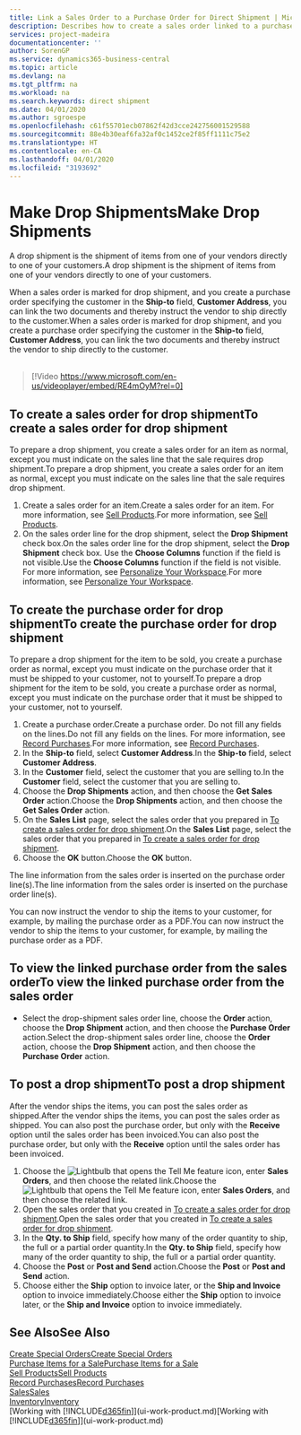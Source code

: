 ```yaml
---
title: Link a Sales Order to a Purchase Order for Direct Shipment | Microsoft Docs
description: Describes how to create a sales order linked to a purchase order to enable shipment directly from the vendor to the customer.
services: project-madeira
documentationcenter: ''
author: SorenGP
ms.service: dynamics365-business-central
ms.topic: article
ms.devlang: na
ms.tgt_pltfrm: na
ms.workload: na
ms.search.keywords: direct shipment
ms.date: 04/01/2020
ms.author: sgroespe
ms.openlocfilehash: c61f55701ecb07862f42d3cce242756001529588
ms.sourcegitcommit: 88e4b30eaf6fa32af0c1452ce2f85ff1111c75e2
ms.translationtype: HT
ms.contentlocale: en-CA
ms.lasthandoff: 04/01/2020
ms.locfileid: "3193692"
---
```

# <a name="make-drop-shipments"></a><span data-ttu-id="c86b4-103">Make Drop Shipments</span><span class="sxs-lookup"><span data-stu-id="c86b4-103">Make Drop Shipments</span></span>
<span data-ttu-id="c86b4-104">A drop shipment is the shipment of items from one of your vendors directly to one of your customers.</span><span class="sxs-lookup"><span data-stu-id="c86b4-104">A drop shipment is the shipment of items from one of your vendors directly to one of your customers.</span></span>

<span data-ttu-id="c86b4-105">When a sales order is marked for drop shipment, and you create a purchase order specifying the customer in the **Ship-to** field, **Customer Address**, you can link the two documents and thereby instruct the vendor to ship directly to the customer.</span><span class="sxs-lookup"><span data-stu-id="c86b4-105">When a sales order is marked for drop shipment, and you create a purchase order specifying the customer in the **Ship-to** field, **Customer Address**, you can link the two documents and thereby instruct the vendor to ship directly to the customer.</span></span>
<br><br>  
  
> [!Video https://www.microsoft.com/en-us/videoplayer/embed/RE4mOyM?rel=0]

## <a name="to-create-a-sales-order-for-drop-shipment"></a><span data-ttu-id="c86b4-106">To create a sales order for drop shipment</span><span class="sxs-lookup"><span data-stu-id="c86b4-106">To create a sales order for drop shipment</span></span>
<span data-ttu-id="c86b4-107">To prepare a drop shipment, you create a sales order for an item as normal, except you must indicate on the sales line that the sale requires drop shipment.</span><span class="sxs-lookup"><span data-stu-id="c86b4-107">To prepare a drop shipment, you create a sales order for an item as normal, except you must indicate on the sales line that the sale requires drop shipment.</span></span>

1. <span data-ttu-id="c86b4-108">Create a sales order for an item.</span><span class="sxs-lookup"><span data-stu-id="c86b4-108">Create a sales order for an item.</span></span> <span data-ttu-id="c86b4-109">For more information, see [Sell Products](sales-how-sell-products.md).</span><span class="sxs-lookup"><span data-stu-id="c86b4-109">For more information, see [Sell Products](sales-how-sell-products.md).</span></span>
2. <span data-ttu-id="c86b4-110">On the sales order line for the drop shipment, select the **Drop Shipment** check box.</span><span class="sxs-lookup"><span data-stu-id="c86b4-110">On the sales order line for the drop shipment, select the **Drop Shipment** check box.</span></span> <span data-ttu-id="c86b4-111">Use the **Choose Columns** function if the field is not visible.</span><span class="sxs-lookup"><span data-stu-id="c86b4-111">Use the **Choose Columns** function if the field is not visible.</span></span> <span data-ttu-id="c86b4-112">For more information, see [Personalize Your Workspace](ui-personalization-user.md).</span><span class="sxs-lookup"><span data-stu-id="c86b4-112">For more information, see [Personalize Your Workspace](ui-personalization-user.md).</span></span>

## <a name="to-create-the-purchase-order-for-drop-shipment"></a><span data-ttu-id="c86b4-113">To create the purchase order for drop shipment</span><span class="sxs-lookup"><span data-stu-id="c86b4-113">To create the purchase order for drop shipment</span></span>
<span data-ttu-id="c86b4-114">To prepare a drop shipment for the item to be sold, you create a purchase order as normal, except you must indicate on the purchase order that it must be shipped to your customer, not to yourself.</span><span class="sxs-lookup"><span data-stu-id="c86b4-114">To prepare a drop shipment for the item to be sold, you create a purchase order as normal, except you must indicate on the purchase order that it must be shipped to your customer, not to yourself.</span></span>

1. <span data-ttu-id="c86b4-115">Create a purchase order.</span><span class="sxs-lookup"><span data-stu-id="c86b4-115">Create a purchase order.</span></span> <span data-ttu-id="c86b4-116">Do not fill any fields on the lines.</span><span class="sxs-lookup"><span data-stu-id="c86b4-116">Do not fill any fields on the lines.</span></span> <span data-ttu-id="c86b4-117">For more information, see [Record Purchases](purchasing-how-record-purchases.md).</span><span class="sxs-lookup"><span data-stu-id="c86b4-117">For more information, see [Record Purchases](purchasing-how-record-purchases.md).</span></span>
2. <span data-ttu-id="c86b4-118">In the **Ship-to** field, select **Customer Address**.</span><span class="sxs-lookup"><span data-stu-id="c86b4-118">In the **Ship-to** field, select **Customer Address**.</span></span>
3. <span data-ttu-id="c86b4-119">In the **Customer** field, select the customer that you are selling to.</span><span class="sxs-lookup"><span data-stu-id="c86b4-119">In the **Customer** field, select the customer that you are selling to.</span></span>
3. <span data-ttu-id="c86b4-120">Choose the **Drop Shipments** action, and then choose the **Get Sales Order** action.</span><span class="sxs-lookup"><span data-stu-id="c86b4-120">Choose the **Drop Shipments** action, and then choose the **Get Sales Order** action.</span></span>
4. <span data-ttu-id="c86b4-121">On the **Sales List** page, select the sales order that you prepared in [To create a sales order for drop shipment](sales-how-drop-shipment.md#to-create-a-sales-order-for-drop-shipment).</span><span class="sxs-lookup"><span data-stu-id="c86b4-121">On the **Sales List** page, select the sales order that you prepared in [To create a sales order for drop shipment](sales-how-drop-shipment.md#to-create-a-sales-order-for-drop-shipment).</span></span>
5. <span data-ttu-id="c86b4-122">Choose the **OK** button.</span><span class="sxs-lookup"><span data-stu-id="c86b4-122">Choose the **OK** button.</span></span>

<span data-ttu-id="c86b4-123">The line information from the sales order is inserted on the purchase order line(s).</span><span class="sxs-lookup"><span data-stu-id="c86b4-123">The line information from the sales order is inserted on the purchase order line(s).</span></span>

<span data-ttu-id="c86b4-124">You can now instruct the vendor to ship the items to your customer, for example, by mailing the purchase order as a PDF.</span><span class="sxs-lookup"><span data-stu-id="c86b4-124">You can now instruct the vendor to ship the items to your customer, for example, by mailing the purchase order as a PDF.</span></span>     

## <a name="to-view-the-linked-purchase-order-from-the-sales-order"></a><span data-ttu-id="c86b4-125">To view the linked purchase order from the sales order</span><span class="sxs-lookup"><span data-stu-id="c86b4-125">To view the linked purchase order from the sales order</span></span>
* <span data-ttu-id="c86b4-126">Select the drop-shipment sales order line, choose the **Order** action, choose the **Drop Shipment** action, and then choose the **Purchase Order** action.</span><span class="sxs-lookup"><span data-stu-id="c86b4-126">Select the drop-shipment sales order line, choose the **Order** action, choose the **Drop Shipment** action, and then choose the **Purchase Order** action.</span></span>

## <a name="to-post-a-drop-shipment"></a><span data-ttu-id="c86b4-127">To post a drop shipment</span><span class="sxs-lookup"><span data-stu-id="c86b4-127">To post a drop shipment</span></span>
<span data-ttu-id="c86b4-128">After the vendor ships the items, you can post the sales order as shipped.</span><span class="sxs-lookup"><span data-stu-id="c86b4-128">After the vendor ships the items, you can post the sales order as shipped.</span></span> <span data-ttu-id="c86b4-129">You can also post the purchase order, but only with the **Receive** option until the sales order has been invoiced.</span><span class="sxs-lookup"><span data-stu-id="c86b4-129">You can also post the purchase order, but only with the **Receive** option until the sales order has been invoiced.</span></span>

1. <span data-ttu-id="c86b4-130">Choose the ![Lightbulb that opens the Tell Me feature](media/ui-search/search_small.png "Tell me what you want to do") icon, enter **Sales Orders**, and then choose the related link.</span><span class="sxs-lookup"><span data-stu-id="c86b4-130">Choose the ![Lightbulb that opens the Tell Me feature](media/ui-search/search_small.png "Tell me what you want to do") icon, enter **Sales Orders**, and then choose the related link.</span></span>
2. <span data-ttu-id="c86b4-131">Open the sales order that you created in [To create a sales order for drop shipment]().</span><span class="sxs-lookup"><span data-stu-id="c86b4-131">Open the sales order that you created in [To create a sales order for drop shipment]().</span></span>
3. <span data-ttu-id="c86b4-132">In the **Qty. to Ship** field, specify how many of the order quantity to ship, the full or a partial order quantity.</span><span class="sxs-lookup"><span data-stu-id="c86b4-132">In the **Qty. to Ship** field, specify how many of the order quantity to ship, the full or a partial order quantity.</span></span>
4. <span data-ttu-id="c86b4-133">Choose the **Post** or **Post and Send** action.</span><span class="sxs-lookup"><span data-stu-id="c86b4-133">Choose the **Post** or **Post and Send** action.</span></span>
5. <span data-ttu-id="c86b4-134">Choose either the **Ship** option to invoice later, or the **Ship and Invoice** option to invoice immediately.</span><span class="sxs-lookup"><span data-stu-id="c86b4-134">Choose either the **Ship** option to invoice later, or the **Ship and Invoice** option to invoice immediately.</span></span>

## <a name="see-also"></a><span data-ttu-id="c86b4-135">See Also</span><span class="sxs-lookup"><span data-stu-id="c86b4-135">See Also</span></span>
[<span data-ttu-id="c86b4-136">Create Special Orders</span><span class="sxs-lookup"><span data-stu-id="c86b4-136">Create Special Orders</span></span>](sales-how-to-create-special-orders.md)  
[<span data-ttu-id="c86b4-137">Purchase Items for a Sale</span><span class="sxs-lookup"><span data-stu-id="c86b4-137">Purchase Items for a Sale</span></span>](purchasing-how-purchase-products-sale.md)  
[<span data-ttu-id="c86b4-138">Sell Products</span><span class="sxs-lookup"><span data-stu-id="c86b4-138">Sell Products</span></span>](sales-how-sell-products.md)  
[<span data-ttu-id="c86b4-139">Record Purchases</span><span class="sxs-lookup"><span data-stu-id="c86b4-139">Record Purchases</span></span>](purchasing-how-record-purchases.md)  
[<span data-ttu-id="c86b4-140">Sales</span><span class="sxs-lookup"><span data-stu-id="c86b4-140">Sales</span></span>](sales-manage-sales.md)  
[<span data-ttu-id="c86b4-141">Inventory</span><span class="sxs-lookup"><span data-stu-id="c86b4-141">Inventory</span></span>](inventory-manage-inventory.md)  
<span data-ttu-id="c86b4-142">[Working with [!INCLUDE[d365fin](includes/d365fin_md.md)]](ui-work-product.md)</span><span class="sxs-lookup"><span data-stu-id="c86b4-142">[Working with [!INCLUDE[d365fin](includes/d365fin_md.md)]](ui-work-product.md)</span></span>
